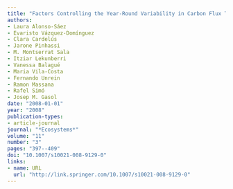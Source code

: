 ```yaml
---
title: "Factors Controlling the Year-Round Variability in Carbon Flux Through Bacteria in a Coastal Marine System"
authors:
- Laura Alonso-Sáez
- Evaristo Vázquez-Domínguez
- Clara Cardelús
- Jarone Pinhassi
- M. Montserrat Sala
- Itziar Lekunberri
- Vanessa Balagué
- Maria Vila-Costa
- Fernando Unrein
- Ramon Massana
- Rafel Simó
- Josep M. Gasol
date: "2008-01-01"
year: "2008"
publication-types:
- article-journal
journal: "*Ecosystems*"
volume: "11"
number: "3"
pages: "397--409"
doi: "10.1007/s10021-008-9129-0"
links:
- name: URL
  url: "http://link.springer.com/10.1007/s10021-008-9129-0"
---
```

